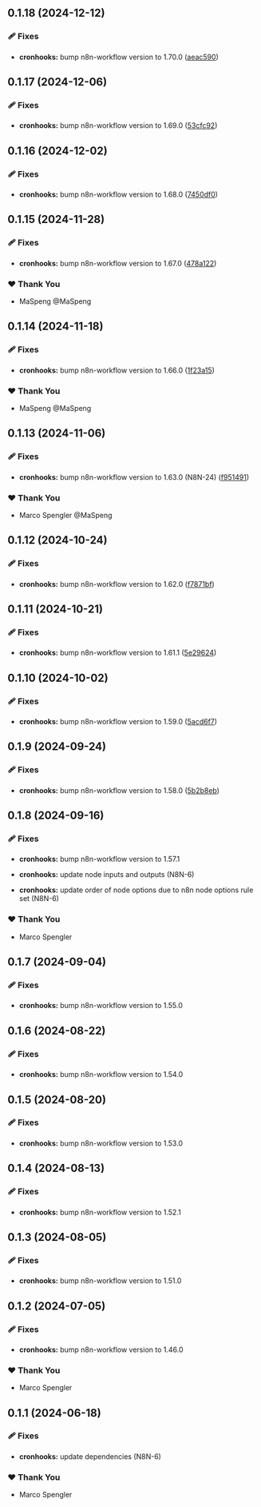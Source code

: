 ## 0.1.18 (2024-12-12)

### 🩹 Fixes

- **cronhooks:** bump n8n-workflow version to 1.70.0 ([aeac590](https://github.com/skriptfabrik/n8n-nodes/commit/aeac590))

## 0.1.17 (2024-12-06)

### 🩹 Fixes

- **cronhooks:** bump n8n-workflow version to 1.69.0 ([53cfc92](https://github.com/skriptfabrik/n8n-nodes/commit/53cfc92))

## 0.1.16 (2024-12-02)

### 🩹 Fixes

- **cronhooks:** bump n8n-workflow version to 1.68.0 ([7450df0](https://github.com/skriptfabrik/n8n-nodes/commit/7450df0))

## 0.1.15 (2024-11-28)

### 🩹 Fixes

- **cronhooks:** bump n8n-workflow version to 1.67.0 ([478a122](https://github.com/skriptfabrik/n8n-nodes/commit/478a122))

### ❤️ Thank You

- MaSpeng @MaSpeng

## 0.1.14 (2024-11-18)

### 🩹 Fixes

- **cronhooks:** bump n8n-workflow version to 1.66.0 ([1f23a15](https://github.com/skriptfabrik/n8n-nodes/commit/1f23a15))

### ❤️  Thank You

- MaSpeng @MaSpeng

## 0.1.13 (2024-11-06)

### 🩹 Fixes

- **cronhooks:** bump n8n-workflow version to 1.63.0 (N8N-24) ([f951491](https://github.com/skriptfabrik/n8n-nodes/commit/f951491))

### ❤️  Thank You

- Marco Spengler @MaSpeng

## 0.1.12 (2024-10-24)

### 🩹 Fixes

- **cronhooks:** bump n8n-workflow version to 1.62.0 ([f7871bf](https://github.com/skriptfabrik/n8n-nodes/commit/f7871bf))

## 0.1.11 (2024-10-21)

### 🩹 Fixes

- **cronhooks:** bump n8n-workflow version to 1.61.1 ([5e29624](https://github.com/skriptfabrik/n8n-nodes/commit/5e29624))

## 0.1.10 (2024-10-02)


### 🩹 Fixes

- **cronhooks:** bump n8n-workflow version to 1.59.0 ([5acd6f7](https://github.com/skriptfabrik/n8n-nodes/commit/5acd6f7))

## 0.1.9 (2024-09-24)


### 🩹 Fixes

- **cronhooks:** bump n8n-workflow version to 1.58.0 ([5b2b8eb](https://github.com/skriptfabrik/n8n-nodes/commit/5b2b8eb))

## 0.1.8 (2024-09-16)


### 🩹 Fixes

- **cronhooks:** bump n8n-workflow version to 1.57.1

- **cronhooks:** update node inputs and outputs (N8N-6)

- **cronhooks:** update order of node options due to n8n node options rule set (N8N-6)


### ❤️  Thank You

- Marco Spengler

## 0.1.7 (2024-09-04)


### 🩹 Fixes

- **cronhooks:** bump n8n-workflow version to 1.55.0

## 0.1.6 (2024-08-22)


### 🩹 Fixes

- **cronhooks:** bump n8n-workflow version to 1.54.0

## 0.1.5 (2024-08-20)


### 🩹 Fixes

- **cronhooks:** bump n8n-workflow version to 1.53.0

## 0.1.4 (2024-08-13)


### 🩹 Fixes

- **cronhooks:** bump n8n-workflow version to 1.52.1

## 0.1.3 (2024-08-05)


### 🩹 Fixes

- **cronhooks:** bump n8n-workflow version to 1.51.0

## 0.1.2 (2024-07-05)


### 🩹 Fixes

- **cronhooks:** bump n8n-workflow version to 1.46.0


### ❤️  Thank You

- Marco Spengler

## 0.1.1 (2024-06-18)


### 🩹 Fixes

- **cronhooks:** update dependencies (N8N-6)


### ❤️  Thank You

- Marco Spengler